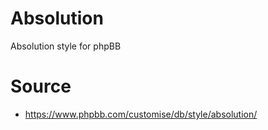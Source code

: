 # Absolution
Absolution style for phpBB

# Source
* https://www.phpbb.com/customise/db/style/absolution/